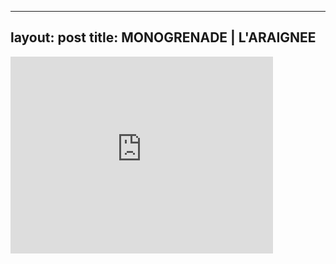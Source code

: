 

---
layout: post
title: MONOGRENADE | L'ARAIGNEE
---


<iframe width="420" height="315" src="http://www.youtube.com/embed/3rT4jFxghtM" frameborder="0" allowfullscreen></iframe>

